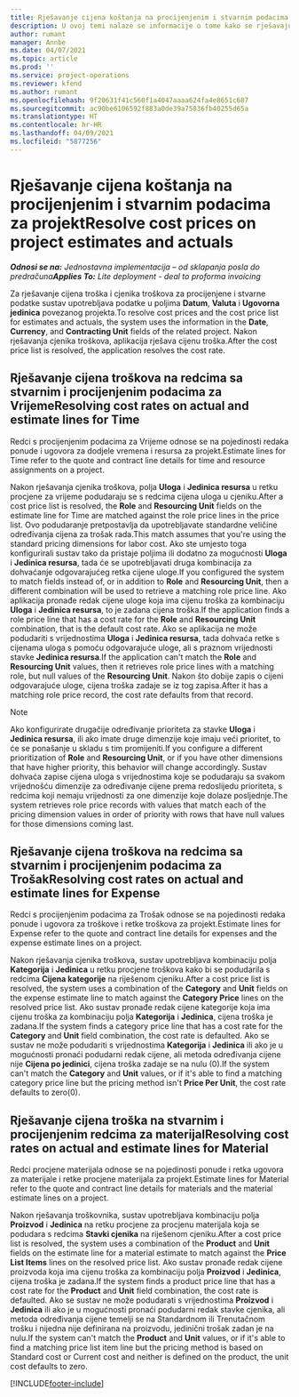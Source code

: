 ```yaml
---
title: Rješavanje cijena koštanja na procijenjenim i stvarnim podacima za projekt
description: U ovoj temi nalaze se informacije o tome kako se rješavaju cijene koštanja na procijenjenim i stvarnim podacima za projekt.
author: rumant
manager: Annbe
ms.date: 04/07/2021
ms.topic: article
ms.prod: ''
ms.service: project-operations
ms.reviewer: kfend
ms.author: rumant
ms.openlocfilehash: 9f20631f41c560f1a4047aaaa624fa4e8651c687
ms.sourcegitcommit: ac90be6106592f883a0de39a75836fb40255d65a
ms.translationtype: HT
ms.contentlocale: hr-HR
ms.lasthandoff: 04/09/2021
ms.locfileid: "5877256"
---
```

# <a name="resolve-cost-prices-on-project-estimates-and-actuals"></a><span data-ttu-id="75bf2-103">Rješavanje cijena koštanja na procijenjenim i stvarnim podacima za projekt</span><span class="sxs-lookup"><span data-stu-id="75bf2-103">Resolve cost prices on project estimates and actuals</span></span> 

<span data-ttu-id="75bf2-104">_**Odnosi se na:** Jednostavna implementacija – od sklapanja posla do predračuna_</span><span class="sxs-lookup"><span data-stu-id="75bf2-104">_**Applies To:** Lite deployment - deal to proforma invoicing_</span></span>

<span data-ttu-id="75bf2-105">Za rješavanje cijena troška i cjenika troškova za procijenjene i stvarne podatke sustav upotrebljava podatke u poljima **Datum**, **Valuta** i **Ugovorna jedinica** povezanog projekta.</span><span class="sxs-lookup"><span data-stu-id="75bf2-105">To resolve cost prices and the cost price list for estimates and actuals, the system uses the information in the **Date**, **Currency**, and **Contracting Unit** fields of the related project.</span></span> <span data-ttu-id="75bf2-106">Nakon rješavanja cjenika troškova, aplikacija rješava cijenu troška.</span><span class="sxs-lookup"><span data-stu-id="75bf2-106">After the cost price list is resolved, the application resolves the cost rate.</span></span>

## <a name="resolving-cost-rates-on-actual-and-estimate-lines-for-time"></a><span data-ttu-id="75bf2-107">Rješavanje cijena troškova na redcima sa stvarnim i procijenjenim podacima za Vrijeme</span><span class="sxs-lookup"><span data-stu-id="75bf2-107">Resolving cost rates on actual and estimate lines for Time</span></span>

<span data-ttu-id="75bf2-108">Redci s procijenjenim podacima za Vrijeme odnose se na pojedinosti redaka ponude i ugovora za dodjele vremena i resursa za projekt.</span><span class="sxs-lookup"><span data-stu-id="75bf2-108">Estimate lines for Time refer to the quote and contract line details for time and resource assignments on a project.</span></span>

<span data-ttu-id="75bf2-109">Nakon rješavanja cjenika troškova, polja **Uloga** i **Jedinica resursa** u retku procjene za vrijeme podudaraju se s redcima cijena uloga u cjeniku.</span><span class="sxs-lookup"><span data-stu-id="75bf2-109">After a cost price list is resolved, the **Role** and **Resourcing Unit** fields on the estimate line for Time are matched against the role price lines in the price list.</span></span> <span data-ttu-id="75bf2-110">Ovo podudaranje pretpostavlja da upotrebljavate standardne veličine određivanja cijena za trošak rada.</span><span class="sxs-lookup"><span data-stu-id="75bf2-110">This match assumes that you're using the standard pricing dimensions for labor cost.</span></span> <span data-ttu-id="75bf2-111">Ako ste umjesto toga konfigurirali sustav tako da pristaje poljima ili dodatno za mogućnosti **Uloga** i **Jedinica resursa**, tada će se upotrebljavati druga kombinacija za dohvaćanje odgovarajućeg retka cijene uloge.</span><span class="sxs-lookup"><span data-stu-id="75bf2-111">If you configured the system to match fields instead of, or in addition to **Role** and **Resourcing Unit**, then a different combination will be used to retrieve a matching role price line.</span></span> <span data-ttu-id="75bf2-112">Ako aplikacija pronađe redak cijene uloge koja ima cijenu troška za kombinaciju **Uloga** i **Jedinica resursa**, to je zadana cijena troška.</span><span class="sxs-lookup"><span data-stu-id="75bf2-112">If the application finds a role price line that has a cost rate for the **Role** and **Resourcing Unit** combination, that is the default cost rate.</span></span> <span data-ttu-id="75bf2-113">Ako se aplikacija ne može podudariti s vrijednostima **Uloga** i **Jedinica resursa**, tada dohvaća retke s cijenama uloga s pomoću odgovarajuće uloge, ali s praznom vrijednosti stavke **Jedinica resursa**.</span><span class="sxs-lookup"><span data-stu-id="75bf2-113">If the application can't match the **Role** and **Resourcing Unit** values, then it retrieves role price lines with a matching role, but null values of the **Resourcing Unit**.</span></span> <span data-ttu-id="75bf2-114">Nakon što dobije zapis o cijeni odgovarajuće uloge, cijena troška zadaje se iz tog zapisa.</span><span class="sxs-lookup"><span data-stu-id="75bf2-114">After it has a matching role price record, the cost rate defaults from that record.</span></span> 

> [!NOTE]
> <span data-ttu-id="75bf2-115">Ako konfigurirate drugačije određivanje prioriteta za stavke **Uloga** i **Jedinica resursa**, ili ako imate druge dimenzije koje imaju veći prioritet, to će se ponašanje u skladu s tim promijeniti.</span><span class="sxs-lookup"><span data-stu-id="75bf2-115">If you configure a different prioritization of **Role** and **Resourcing Unit**, or if you have other dimensions that have higher priority, this behavior will change accordingly.</span></span> <span data-ttu-id="75bf2-116">Sustav dohvaća zapise cijena uloga s vrijednostima koje se podudaraju sa svakom vrijednošću dimenzije za određivanje cijene prema redoslijedu prioriteta, s redcima koji nemaju vrijednosti za one dimenzije koje dolaze posljednje.</span><span class="sxs-lookup"><span data-stu-id="75bf2-116">The system retrieves role price records with values that match each of the pricing dimension values in order of priority with rows that have null values for those dimensions coming last.</span></span>

## <a name="resolving-cost-rates-on-actual-and-estimate-lines-for-expense"></a><span data-ttu-id="75bf2-117">Rješavanje cijena troškova na redcima sa stvarnim i procijenjenim podacima za Trošak</span><span class="sxs-lookup"><span data-stu-id="75bf2-117">Resolving cost rates on actual and estimate lines for Expense</span></span>

<span data-ttu-id="75bf2-118">Redci s procijenjenim podacima za Trošak odnose se na pojedinosti redaka ponude i ugovora za troškove i retke troškova za projekt.</span><span class="sxs-lookup"><span data-stu-id="75bf2-118">Estimate lines for Expense refer to the quote and contract line details for expenses and the expense estimate lines on a project.</span></span>

<span data-ttu-id="75bf2-119">Nakon rješavanja cjenika troškova, sustav upotrebljava kombinaciju polja **Kategorija** i **Jedinica** u retku procjene troškova kako bi se podudarila s redcima **Cijena kategorije** na riješenom cjeniku.</span><span class="sxs-lookup"><span data-stu-id="75bf2-119">After a cost price list is resolved, the system uses a combination of the **Category** and **Unit** fields on the expense estimate line to match against the **Category Price** lines on the resolved price list.</span></span> <span data-ttu-id="75bf2-120">Ako sustav pronađe redak cijene kategorije koja ima cijenu troška za kombinaciju polja **Kategorija** i **Jedinica**, cijena troška je zadana.</span><span class="sxs-lookup"><span data-stu-id="75bf2-120">If the system finds a category price line that has a cost rate for the **Category** and **Unit** field combination, the cost rate is defaulted.</span></span> <span data-ttu-id="75bf2-121">Ako se sustav ne može podudariti s vrijednostima **Kategorija** i **Jedinica** ili ako je u mogućnosti pronaći podudarni redak cijene, ali metoda određivanja cijene nije **Cijena po jedinici**, cijena troška zadaje se na nulu (0).</span><span class="sxs-lookup"><span data-stu-id="75bf2-121">If the system can't match the **Category** and **Unit** values, or if it's able to find a matching category price line but the pricing method isn't **Price Per Unit**, the cost rate defaults to zero(0).</span></span>

## <a name="resolving-cost-rates-on-actual-and-estimate-lines-for-material"></a><span data-ttu-id="75bf2-122">Rješavanje cijena troška na stvarnim i procijenjenim redcima za materijal</span><span class="sxs-lookup"><span data-stu-id="75bf2-122">Resolving cost rates on actual and estimate lines for Material</span></span>

<span data-ttu-id="75bf2-123">Redci procjene materijala odnose se na pojedinosti ponude i retka ugovora za materijale i retke procjene materijala za projekt.</span><span class="sxs-lookup"><span data-stu-id="75bf2-123">Estimate lines for Material refer to the quote and contract line details for materials and the material estimate lines on a project.</span></span>

<span data-ttu-id="75bf2-124">Nakon rješavanja troškovnika, sustav upotrebljava kombinaciju polja **Proizvod** i **Jedinica** na retku procjene za procjenu materijala koja se podudara s redcima **Stavki cjenika** na riješenom cjeniku.</span><span class="sxs-lookup"><span data-stu-id="75bf2-124">After a cost price list is resolved, the system uses a combination of the **Product** and **Unit** fields on the estimate line for a material estimate to match against the **Price List Items** lines on the resolved price list.</span></span> <span data-ttu-id="75bf2-125">Ako sustav pronađe redak cijene proizvoda koja ima cijenu troška za kombinaciju polja **Proizvod** i **Jedinica**, cijena troška je zadana.</span><span class="sxs-lookup"><span data-stu-id="75bf2-125">If the system finds a product price line that has a cost rate for the **Product** and **Unit** field combination, the cost rate is defaulted.</span></span> <span data-ttu-id="75bf2-126">Ako se sustav ne može podudarati s vrijednostima **Proizvod** i **Jedinica** ili ako je u mogućnosti pronaći podudarni redak stavke cjenika, ali metoda određivanja cijene temelji se na Standardnom ili Trenutačnom trošku i nijedna nije definirana na proizvodu, jedinični trošak zadan je na nulu.</span><span class="sxs-lookup"><span data-stu-id="75bf2-126">If the system can't match the **Product** and **Unit** values, or if it's able to find a matching price list item line but the pricing method is based on Standard cost or Current cost and neither is defined on the product, the unit cost defaults to zero.</span></span>


[!INCLUDE[footer-include](../../includes/footer-banner.md)]
